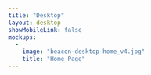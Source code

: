 ```yaml
---
title: "Desktop"
layout: desktop
showMobileLink: false
mockups:
  -
    image: "beacon-desktop-home_v4.jpg"
    title: "Home Page"
---
```

